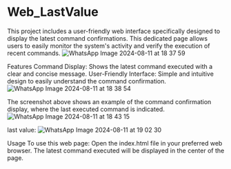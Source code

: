 # Web_LastValue
This project includes a user-friendly web interface specifically designed to display the latest command confirmations. This dedicated page allows users to easily monitor the system's activity and verify the execution of recent commands.
![WhatsApp Image 2024-08-11 at 18 37 59](https://github.com/user-attachments/assets/61c4913a-ad49-4733-98b1-26e6d013f521)

Features
Command Display: Shows the latest command executed with a clear and concise message. User-Friendly Interface: Simple and intuitive design to easily understand the command confirmation.
![WhatsApp Image 2024-08-11 at 18 38 54](https://github.com/user-attachments/assets/01af9f1f-9e9f-46bb-abb7-882ed1554c0a)

The screenshot above shows an example of the command confirmation display, where the last executed command is indicated.
![WhatsApp Image 2024-08-11 at 18 43 15](https://github.com/user-attachments/assets/3ad792f3-b750-413c-a7c5-3a7e9d44529f)

last value:
![WhatsApp Image 2024-08-11 at 19 02 30](https://github.com/user-attachments/assets/9211ee2b-d847-4788-be2b-99cb170f97e1)

Usage
To use this web page:
Open the index.html file in your preferred web browser. The latest command executed will be displayed in the center of the page.
